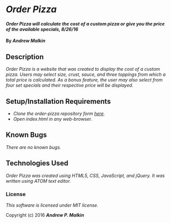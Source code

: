 # _Order Pizza_

#### _Order Pizza will calculate the cost of a custom pizza or give you the price of the available specials, 8/26/16_

#### By _**Andrew Malkin**_

## Description

_Order Pizza is a website that was created to display the cost of a custom pizza. Users may select size, crust, sauce, and three toppings from which a total price is calculated.  As a bonus feature, the user may also select from four set specials and their respective price will be displayed._

## Setup/Installation Requirements

* _Clone the order-pizza repository form [here](https://github.com/tiki84626/order-pizza)._
* _Open index.html in any web-browser._

## Known Bugs

_There are no known bugs._

## Technologies Used

_Order Pizza was created using HTML5, CSS, JavaScript, and jQuery. It was written using ATOM text editor._

### License

*This software is licensed under MIT license.*

Copyright (c) 2016 **_Andrew P. Malkin_**
